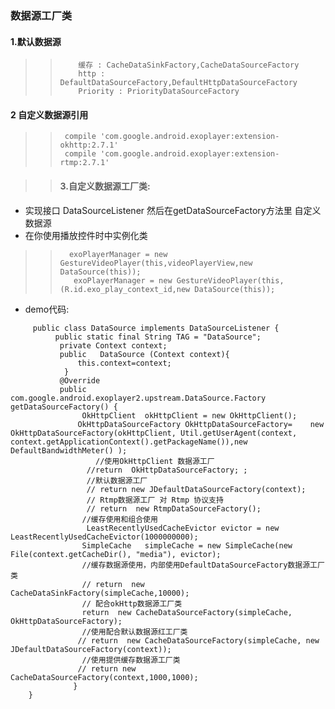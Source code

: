  ### 数据源工厂类
 ####  1.默认数据源
  >>         缓存 : CacheDataSinkFactory,CacheDataSourceFactory
  >>         http : DefaultDataSourceFactory,DefaultHttpDataSourceFactory
  >>         Priority : PriorityDataSourceFactory
#### 2 自定义数据源引用

  >>      compile 'com.google.android.exoplayer:extension-okhttp:2.7.1'
  >>      compile 'com.google.android.exoplayer:extension-rtmp:2.7.1'

>>#### 3.自定义数据源工厂类:
   * 实现接口 DataSourceListener  然后在getDataSourceFactory方法里 自定义 数据源
   * 在你使用播放控件时中实例化类

   >>       exoPlayerManager = new GestureVideoPlayer(this,videoPlayerView,new DataSource(this));
   >>        exoPlayerManager = new GestureVideoPlayer(this,(R.id.exo_play_context_id,new DataSource(this));

   * demo代码:
   ``````
        public class DataSource implements DataSourceListener {
             public static final String TAG = "DataSource";
              private Context context;
              public   DataSource (Context context){
                  this.context=context;
               }
              @Override
              public com.google.android.exoplayer2.upstream.DataSource.Factory getDataSourceFactory() {
                   OkHttpClient  okHttpClient = new OkHttpClient();
                  OkHttpDataSourceFactory OkHttpDataSourceFactory=    new OkHttpDataSourceFactory(okHttpClient, Util.getUserAgent(context, context.getApplicationContext().getPackageName()),new DefaultBandwidthMeter() );
                      //使用OkHttpClient 数据源工厂
                    //return  OkHttpDataSourceFactory; ;
                    //默认数据源工厂
                    // return new JDefaultDataSourceFactory(context);
                    // Rtmp数据源工厂 对 Rtmp 协议支持
                    // return  new RtmpDataSourceFactory();
                   //缓存使用和组合使用
                    LeastRecentlyUsedCacheEvictor evictor = new LeastRecentlyUsedCacheEvictor(1000000000);
                   SimpleCache   simpleCache = new SimpleCache(new File(context.getCacheDir(), "media"), evictor);
                   //缓存数据源使用，内部使用DefaultDataSourceFactory数据源工厂类
                   // return  new CacheDataSinkFactory(simpleCache,10000);
                   // 配合okHttp数据源工厂类
                   return  new CacheDataSourceFactory(simpleCache, OkHttpDataSourceFactory);
                   //使用配合默认数据源红工厂类
                  // return  new CacheDataSourceFactory(simpleCache, new JDefaultDataSourceFactory(context));
                   //使用提供缓存数据源工厂类
                  // return new CacheDataSourceFactory(context,1000,1000);
                 }
       }
   ``````
   
   
